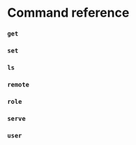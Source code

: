 # Command reference

### `get`

### `set`

### `ls`

### `remote`

### `role`

### `serve`

### `user`
